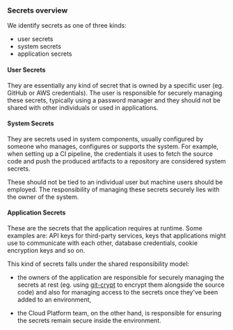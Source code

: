 ### Secrets overview

We identify secrets as one of three kinds:
- user secrets
- system secrets
- application secrets

#### User Secrets

They are essentially any kind of secret that is owned by a specific user (eg. GitHub or AWS credentials). The user is responsible for securely managing these secrets, typically using a password manager and they should not be shared with other individuals or used in applications.

#### System Secrets

They are secrets used in system components, usually configured by someone who manages, configures or supports the system. For example, when setting up a CI pipeline, the credentials it uses to fetch the source code and push the produced artifacts to a repository are considered system secrets.

These should not be tied to an individual user but machine users should be employed. The responsibility of managing these secrets securely lies with the owner of the system.

#### Application Secrets

These are the secrets that the application requires at runtime. Some examples are: API keys for third-party services, keys that applications might use to communicate with each other, database credentials, cookie encryption keys and so on.

This kind of secrets falls under the shared responsibility model:

- the owners of the application are responsible for securely managing the secrets at rest (eg. using [git-crypt][git-crypt] to encrypt them alongside the source code) and also for managing access to the secrets once they've been added to an environment,

- the Cloud Platform team, on the other hand, is responsible for ensuring the secrets remain secure inside the environment.

[git-crypt]: other-topics.html##git-crypt
